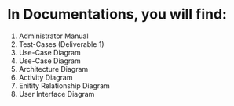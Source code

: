 # In Documentations, you will find:
1. Administrator Manual
2. Test-Cases (Deliverable 1)
3. Use-Case Diagram
4. Use-Case Diagram
5. Architecture Diagram
6. Activity Diagram
7. Enitity Relationship Diagram
8. User Interface Diagram
